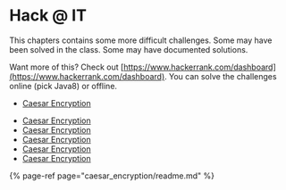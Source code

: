 # Hack @ IT

This chapters contains some more difficult challenges. Some may have been solved in the class. Some may have documented solutions.

Want more of this? Check out [https://www.hackerrank.com/dashboard](https://www.hackerrank.com/dashboard). You can solve the challenges online (pick Java8) or offline.

<!-- For some reason this is not supported. Lame ! -->

* [Caesar Encryption](./caesar_encryption/readme.md)

<!-- All this does not work -->

* [Caesar Encryption](caesar_encryption/readme.md)
* [Caesar Encryption](./caesar_encryption/readme.md)
* [Caesar Encryption](hack_at_it/caesar_encryption/readme.md)
* [Caesar Encryption](/hack_at_it/caesar_encryption/readme.md)
* [Caesar Encryption](../hack_at_it/caesar_encryption/readme.md)

{% page-ref page="caesar_encryption/readme.md" %}